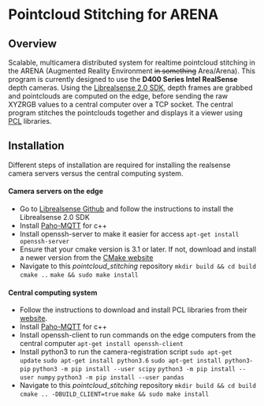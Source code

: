 # Pointcloud Stitching for ARENA

## Overview
Scalable, multicamera distributed system for realtime pointcloud stitching in the ARENA (Augmented Reality Environment ~~in something~~ Area/Arena). This program is currently designed to use the **D400 Series Intel RealSense** depth cameras. Using the [Librealsense 2.0 SDK](https://github.com/IntelRealSense/librealsense), depth frames are grabbed and pointclouds are computed on the edge, before sending the raw XYZRGB values to a central computer over a TCP socket. The central program stitches the pointclouds together and displays it a viewer using [PCL](http://pointclouds.org/) libraries.

## Installation
Different steps of installation are required for installing the realsense camera servers versus the central computing system.
#### Camera servers on the edge
- Go to [Librealsense Github](https://github.com/IntelRealSense/librealsense) and follow the instructions to install the Librealsense 2.0 SDK
- Install [Paho-MQTT](https://github.com/eclipse/paho.mqtt.cpp) for c++
- Install openssh-server to make it easier for access
`apt-get install openssh-server`
- Ensure that your cmake version is 3.1 or later. If not, download and install a newer version from the [CMake website](https://cmake.org/download/)
- Navigate to this *pointcloud_stitching* repository
`mkdir build && cd build`
`cmake ..`
`make && sudo make install`

#### Central computing system
- Follow the instructions to download and install PCL libraries from their [website](http://www.pointclouds.org/documentation/tutorials/compiling_pcl_posix.php).
- Install [Paho-MQTT](https://github.com/eclipse/paho.mqtt.cpp) for c++
- Install openssh-client to run commands on the edge computers from the central computer
`apt-get install openssh-client`
- Install python3 to run the camera-registration script
`sudo apt-get update`
`sudo apt-get install python3.6`
`sudo apt-get install python3-pip`
`python3 -m pip install --user scipy`
`python3 -m pip install --user numpy`
`python3 -m pip install --user pandas`
- Navigate to this *pointcloud_stitching* repository
`mkdir build && cd build`
`cmake .. -DBUILD_CLIENT=true`
`make && sudo make install`
